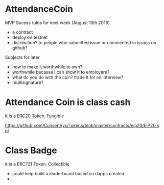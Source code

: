 # AttendanceCoin

MVP Sucess rules for next week (August 13th 2018)
- a contract
- deploy on testnet
- distribution? to people who submitted issue or commented in issues on github?

Subjects for later
- how to make it worthwhile to own? 
- worthwhile because i can show it to employers? 
- what do you do with the coin? trade it for an interview?
- multisignature?

# Attendance Coin is class cash
it is a ERC20 Token, Fungible

https://github.com/ConsenSys/Tokens/blob/master/contracts/eip20/EIP20.sol

# Class Badge
it is a ERC721 Token, Collectible

- could help build a leaderboard based on dapps created
- 
